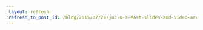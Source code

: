 ```yaml
---
:layout: refresh
:refresh_to_post_id: /blog/2015/07/24/juc-u-s-east-slides-and-video-are-now-available-online
---
```

